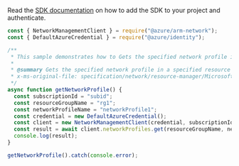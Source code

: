 Read the [SDK documentation](https://github.com/Azure/azure-sdk-for-js/blob/%40azure%2Farm-network_27.0.0/sdk/network/arm-network/README.md) on how to add the SDK to your project and authenticate.

```javascript
const { NetworkManagementClient } = require("@azure/arm-network");
const { DefaultAzureCredential } = require("@azure/identity");

/**
 * This sample demonstrates how to Gets the specified network profile in a specified resource group.
 *
 * @summary Gets the specified network profile in a specified resource group.
 * x-ms-original-file: specification/network/resource-manager/Microsoft.Network/stable/2021-05-01/examples/NetworkProfileGetConfigOnly.json
 */
async function getNetworkProfile() {
  const subscriptionId = "subid";
  const resourceGroupName = "rg1";
  const networkProfileName = "networkProfile1";
  const credential = new DefaultAzureCredential();
  const client = new NetworkManagementClient(credential, subscriptionId);
  const result = await client.networkProfiles.get(resourceGroupName, networkProfileName);
  console.log(result);
}

getNetworkProfile().catch(console.error);
```
